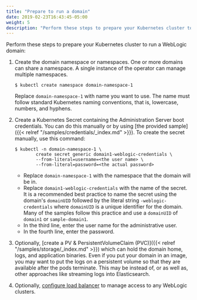 ```yaml
---
title: "Prepare to run a domain"
date: 2019-02-23T16:43:45-05:00
weight: 5
description: "Perform these steps to prepare your Kubernetes cluster to run a WebLogic domain."
---
```



Perform these steps to prepare your Kubernetes cluster to run a WebLogic domain:

1. Create the domain namespace or namespaces.  One or more domains can share a namespace. A single instance of the operator can manage multiple namespaces.

    ```shell
    $ kubectl create namespace domain-namespace-1
    ```

    Replace `domain-namespace-1` with name you want to use.  The name must follow standard Kubernetes naming conventions, that is, lowercase,
    numbers, and hyphens.

1. Create a Kubernetes Secret containing the Administration Server boot credentials.  You can do this manually or by using
   [the provided sample]({{< relref "/samples/credentials/_index.md" >}}).  To create
   the secret manually, use this command:

    ```shell
    $ kubectl -n domain-namespace-1 \
            create secret generic domain1-weblogic-credentials \
            --from-literal=username=<the user name> \
            --from-literal=password=<the actual password>
    ```

    * Replace `domain-namespace-1` with the namespace that the domain will be in.
    * Replace `domain1-weblogic-credentials` with the name of the secret. It is a recommended best practice to name the secret using the domain's `domainUID` followed by the literal string `-weblogic-credentials` where `domainUID` is a unique identifier for the domain. Many of the samples follow this practice and use a `domainUID` of `domain1` or `sample-domain1`.
    * In the third line, enter the user name for the administrative user.
    * In the fourth line, enter the password.

1. Optionally, [create a PV & PersistentVolumeClaim (PVC)]({{< relref "/samples/storage/_index.md" >}}) which can hold the domain home, logs, and application binaries.
   Even if you put your domain in an image, you may want to put the logs on a persistent volume so that they are available after the pods terminate.
   This may be instead of, or as well as, other approaches like streaming logs into Elasticsearch.
1. Optionally, [configure load balancer](https://github.com/oracle/weblogic-kubernetes-operator/blob/main/kubernetes/samples/charts/README.md) to manage access to any WebLogic clusters.
